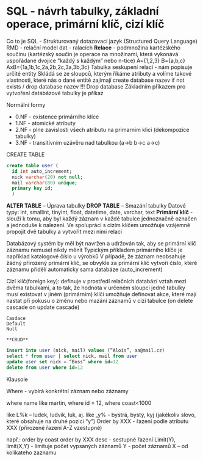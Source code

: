 # SQL - návrh tabulky, základní operace, primární klíč, cizí klíč

Co to je SQL - Strukturovaný dotazovací jazyk (Structured Query Language)
RMD - relační model dat - ralacích
**Relace** - podmnožina kartézského součinu (kartézský součin je operace na množinami, která vykonává uspořádané dvojice “každý s každým” nebo n-tice)
A={1,2,3} B={a,b,c} AxB={1a,1b,1c,2a,2b,2c,3a,3b,3c}
Tabulka seskupení relací - nám popisuje určité entity
Skládá se ze sloupců, kterým říkáme atributy a volíme takové vlastnosti, které nás o dané entitě zajímají
create database nazev if not exists / drop database nazev !!! Drop database
Základním příkazem pro vytvoření databázové tabulky je příkaz

Normální formy
-  0.NF - existence primárního klíce
-	1.NF - atomické atributy
-	2.NF - plne zavislosti všech atributu na primarnim klici (dekompozice tabulky)
-	3.NF - transitivním uzávěru nad tabulkou (a->b b->c a->c)

CREATE TABLE
```sql
create table user (
  id int auto_increment;
  nick varchar(20) not null;
  mail varchar(80) unique;
  primary key id;
  )
```

**ALTER TABLE** – Úprava tabulky
**DROP TABLE** – Smazání tabulky
Datové typy: int, smallint, tinyint, float, datetime, date, varchar, text
**Primární klíč** - slouží k tomu, aby byl každý záznam v každé tabulce jednoznačně označen a jednoduše k nalezení. Ve spolupráci s cizím klíčem umožňuje vzájemně propojit dvě tabulky a vytvořit mezi nimi relaci

Databázový systém by měl být navržen a udržován tak, aby se primární klíč záznamu nemusel nikdy měnit
Typickým příkladem primárního klíče je například katalogové číslo u výrobků
V případě, že záznam neobsahuje žádný přirozený primární klíč, se obvykle za primární klíč vytvoří číslo, které záznamu přidělí automaticky sama databáze (auto_increment)

Cizí klíč(foreign key): definuje v prostředí relačních databází vztah mezi dvěma tabulkami, a to tak, že hodnota v určeném sloupci jedné tabulky musí existovat v jiném (primárním) klíči
umožňuje definovat akce, které mají nastat při pokusu o změnu nebo mazání záznamů v cizí tabulce (on delete cascade on update cascade)

	Casdace
	Default
	Null

	**CRUD**
```sql
insert into user (nick, mail) values (“Alois”, aa@mail.cz)
select * from user | select nick, mail from user
update user set nick = “Boss” where id=12
delete from user where id=12
```

Klausole

Where - vybírá konkrétní záznam nebo záznamy

where name like martin, where id = 12, where coast<1000

like L%k – ludek, ludvik, luk, aj.
	like _y% - bystrá, bystý, kyj (jakékoliv slovo, které obsahuje na druhé pozici “y”)
	Order by XXX - řazení podle atributu XXX (přirozené řazení A-Z vzestupné)

např.: order by coast
order by XXX desc - sestupné řazení
	Limit(Y), limit(X,Y) - limituje počet vypsaných záznamů
Y - počet záznamů
X – od kolikateho zaznamu
